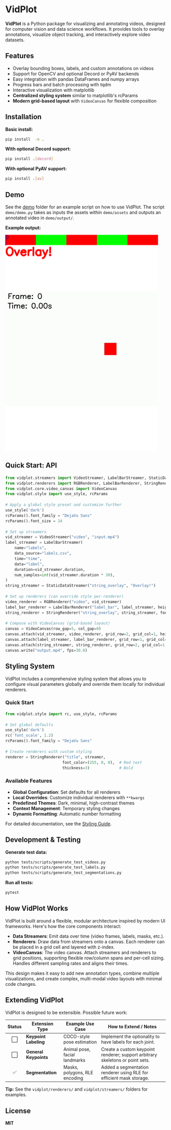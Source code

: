 # VidPlot

**VidPlot** is a Python package for visualizing and annotating videos, designed for computer vision and data science workflows. It provides tools to overlay annotations, visualize object tracking, and interactively explore video datasets.

## Features
- Overlay bounding boxes, labels, and custom annotations on videos
- Support for OpenCV and optional Decord or PyAV backends
- Easy integration with pandas DataFrames and numpy arrays
- Progress bars and batch processing with tqdm
- Interactive visualization with matplotlib
- **Centralized styling system** similar to matplotlib's rcParams
- **Modern grid-based layout** with `VideoCanvas` for flexible composition

## Installation

**Basic install:**
```bash
pip install  -e .
```

**With optional Decord support:**
```bash
pip install .[decord]
```

**With optional PyAV support:**
```bash
pip install .[av]
```

## Demo

See the [demo](demo/) folder for an example script on how to use VidPlot. The script `demo/demo.py` takes as inputs the assets within `demo/assets` and outputs an annotated video in `demo/output/`.

**Example output:**

![Annotated Video Example](demo/output/annotated_video.png)

## Quick Start: API

```python
from vidplot.streamers import VideoStreamer, LabelBarStreamer, StaticDataStreamer
from vidplot.renderers import RGBRenderer, LabelBarRenderer, StringRenderer
from vidplot.core.video_canvas import VideoCanvas
from vidplot.style import use_style, rcParams

# Apply a global style preset and customize further
use_style('dark')
rcParams().font_family = "DejaVu Sans"
rcParams().font_size = 24

# Set up streamers
vid_streamer = VideoStreamer("video", "input.mp4")
label_streamer = LabelBarStreamer(
    name="labels",
    data_source="labels.csv",
    time="time",
    data="label",
    duration=vid_streamer.duration,
    num_samples=int(vid_streamer.duration * 30),
)
string_streamer = StaticDataStreamer("string_overlay", "Overlay!")

# Set up renderers (can override style per-renderer)
video_renderer = RGBRenderer("video", vid_streamer)
label_bar_renderer = LabelBarRenderer("label_bar", label_streamer, height=32, font_size=18)
string_renderer = StringRenderer("string_overlay", string_streamer, font_color=(255,0,0), font_scale=1.2)

# Compose with VideoCanvas (grid-based layout)
canvas = VideoCanvas(row_gap=5, col_gap=0)
canvas.attach(vid_streamer, video_renderer, grid_row=2, grid_col=1, height=[vid_streamer.size[1]], width=[vid_streamer.size[0]], z_index=0)
canvas.attach(label_streamer, label_bar_renderer, grid_row=1, grid_col=1, height=[32], width=[vid_streamer.size[0]], z_index=0)
canvas.attach(string_streamer, string_renderer, grid_row=2, grid_col=1, height=[vid_streamer.size[1]], width=[vid_streamer.size[0]], z_index=1)
canvas.write("output.mp4", fps=30.0)
```

## Styling System

VidPlot includes a comprehensive styling system that allows you to configure visual parameters globally and override them locally for individual renderers.

### Quick Start

```python
from vidplot.style import rc, use_style, rcParams

# Set global defaults
use_style('dark')
rc('font_scale', 1.2)
rcParams().font_family = "DejaVu Sans"

# Create renderers with custom styling
renderer = StringRenderer("title", streamer,
                         font_color=(255, 0, 0),  # Red text
                         thickness=3)             # Bold
```

### Available Features

- **Global Configuration**: Set defaults for all renderers
- **Local Overrides**: Customize individual renderers with `**kwargs`
- **Predefined Themes**: Dark, minimal, high-contrast themes
- **Context Management**: Temporary styling changes
- **Dynamic Formatting**: Automatic number formatting

For detailed documentation, see the [Styling Guide](docs/styling_guide.md).

## Development & Testing

**Generate test data:**
```bash
python tests/scripts/generate_test_videos.py
python tests/scripts/generate_test_labels.py
python tests/scripts/generate_test_segmentations.py
```

**Run all tests:**
```bash
pytest
```

## How VidPlot Works

VidPlot is built around a flexible, modular architecture inspired by modern UI frameworks. Here's how the core components interact:

- **Data Streamers**: Emit data over time (video frames, labels, masks, etc.).
- **Renderers**: Draw data from streamers onto a canvas. Each renderer can be placed in a grid cell and layered with z-index.
- **VideoCanvas**: The video canvas. Attach streamers and renderers to grid positions, supporting flexible row/column spans and per-cell sizing. Handles different sampling rates and aligns their times.

This design makes it easy to add new annotation types, combine multiple visualizations, and create complex, multi-modal video layouts with minimal code changes.

## Extending VidPlot

VidPlot is designed to be extensible. Possible future work:

| Status | Extension Type         | Example Use Case                | How to Extend / Notes                                                                 |
|:------:|-----------------------|---------------------------------|--------------------------------------------------------------------------------------|
|   ⬜️    | **Keypoint Labeling** | COCO-style pose estimation      | Implement the optionality to have labels for each joint.           |
|   ⬜️    | **General Keypoints** | Animal pose, facial landmarks   | Create a custom keypoint renderer; support arbitrary skeletons or point sets.        |
|   ✅    | **Segmentation**      | Masks, polygons, RLE encoding   | Added a segmentation renderer using RLE for efficient mask storage.                  |

**Tip:** See the `vidplot/renderers/` and `vidplot/streamers/` folders for examples.

## License

**MIT** 
 